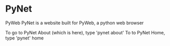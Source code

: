 # PyNet
PyWeb PyNet is a website built for PyWeb, a python web browser

To go to PyNet About (which is here), type 'pynet about'
To to PyNet Home, type 'pynet' home
